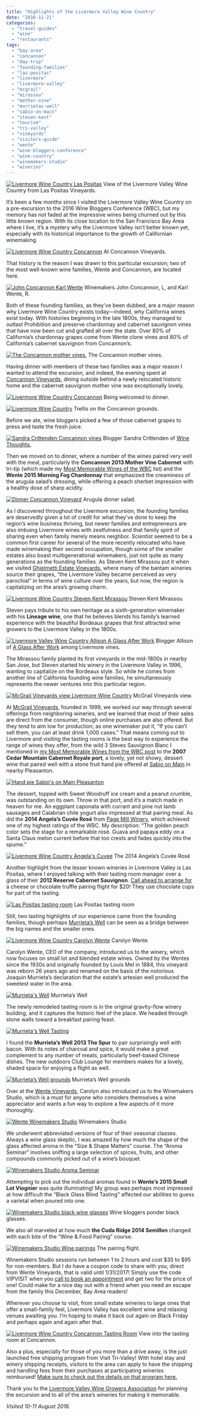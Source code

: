 ```yaml
---
title: "Highlights of the Livermore Valley Wine Country"
date: "2016-11-21"
categories:
  - "travel-guides"
  - "wine"
  - "restaurants"
tags:
  - "bay-area"
  - "concannon"
  - "day-trip"
  - "founding-families"
  - "las-positas"
  - "livermore"
  - "livermore-valley"
  - "mcgrail"
  - "mirassou"
  - "mother-vine"
  - "murrietas-well"
  - "sabio-on-main"
  - "steven-kent"
  - "tourism"
  - "tri-valley"
  - "vineyards"
  - "visitors-guide"
  - "wente"
  - "wine-bloggers-conference"
  - "wine-country"
  - "winemakers-studio"
  - "wineries"
---
```





<div class="caption">

[![Livermore Wine Country Las Positas](http://s3.amazonaws.com/thegourmez-wpmedia/2016/11/WBC16-Livermore-138-333x500.jpg)](http://s3.amazonaws.com/thegourmez-wpmedia/2016/11/WBC16-Livermore-138.jpg) View of the Livermore Valley Wine Country from Las Positas Vineyards.</div>


It’s been a few months since I visited the Livermore Valley Wine Country on a pre-excursion to the 2016 Wine Bloggers Conference (WBC), but my memory has not faded at the impressive wines being churned out by this little known region. With its close location to the San Francisco Bay Area where I live, it’s a mystery why the Livermore Valley isn’t better known yet, especially with its historical importance to the growth of Californian winemaking.




<div class="caption">

[![Livermore Wine Country Concannon](http://s3.amazonaws.com/thegourmez-wpmedia/2016/11/WBC16-Livermore-038-500x333.jpg)](http://s3.amazonaws.com/thegourmez-wpmedia/2016/11/WBC16-Livermore-038.jpg) At Concannon Vineyards.</div>


That history is the reason I was drawn to this particular excursion; two of the most well-known wine families, Wente and Concannon, are located here.




<div class="caption">

[![John Concannon Karl Wente](http://s3.amazonaws.com/thegourmez-wpmedia/2016/11/WBC16-Livermore-054-381x500.jpg)](http://s3.amazonaws.com/thegourmez-wpmedia/2016/11/WBC16-Livermore-054.jpg) Winemakers John Concannon, L, and Karl Wente, R.</div>


Both of these founding families, as they’ve been dubbed, are a major reason why Livermore Wine Country exists today—indeed, why California wines exist today. With histories beginning in the late 1800s, they managed to outlast Prohibition and preserve chardonnay and cabernet sauvignon vines that have now been cut and grafted all over the state. Over 80% of California’s chardonnay grapes come from Wente clone vines and 80% of California’s cabernet sauvignon from Concannon’s.




<div class="caption">

[![The Concannon mother vines.](http://s3.amazonaws.com/thegourmez-wpmedia/2016/11/WBC16-Livermore-060-500x333.jpg)](http://s3.amazonaws.com/thegourmez-wpmedia/2016/11/WBC16-Livermore-060.jpg) The Concannon mother vines.</div>


Having dinner with members of these two families was a major reason I wanted to attend the excursion, and indeed, the evening spent at [Concannon Vineyards](http://www.concannonvineyard.com/discover/history/), dining outside behind a newly relocated historic home and the cabernet sauvignon mother vine was exceptionally lovely.




<div class="caption">

[![Livermore Wine Country Concannon](http://s3.amazonaws.com/thegourmez-wpmedia/2016/11/WBC16-Livermore-046-333x500.jpg)](http://s3.amazonaws.com/thegourmez-wpmedia/2016/11/WBC16-Livermore-046.jpg) Being welcomed to dinner.</div>





<div class="caption">

[![Livermore Wine Country](http://s3.amazonaws.com/thegourmez-wpmedia/2016/11/WBC16-Livermore-041-500x333.jpg)](http://s3.amazonaws.com/thegourmez-wpmedia/2016/11/WBC16-Livermore-041.jpg) Trellis on the Concannon grounds.</div>


Before we ate, wine bloggers picked a few of those cabernet grapes to press and taste the fresh juice.




<div class="caption">

[![Sandra Crittenden Concannon vines](http://s3.amazonaws.com/thegourmez-wpmedia/2016/11/WBC16-Livermore-072-500x333.jpg)](http://s3.amazonaws.com/thegourmez-wpmedia/2016/11/WBC16-Livermore-072.jpg) Blogger Sandra Crittenden of [Wine Thoughts.](http://www.wine-thoughts.com/)</div>


Then we moved on to dinner, where a number of the wines paired very well with the meal, particularly the **Concannon 2013 Mother Vine Cabernet** with tri-tip (which made my [Most Memorable Wines of the WBC](https://thegourmez.com/blog/2016/09/02/most-memorable-wines-from-the-2016-wine-bloggers-conference-part-1/) list) and the **Wente 2015 Morning Fog Chardonnay** that emphasized the creaminess of the arugula salad’s dressing, while offering a peach sherbet impression with a healthy dose of sharp acidity.




<div class="caption">

[![Dinner Concannon Vineyard](http://s3.amazonaws.com/thegourmez-wpmedia/2016/11/WBC16-Livermore-085-500x333.jpg)](http://s3.amazonaws.com/thegourmez-wpmedia/2016/11/WBC16-Livermore-085.jpg) Arugula dinner salad.</div>


As I discovered throughout the Livermore excursion, the founding families are deservedly given a lot of credit for what they’ve done to keep the region’s wine business thriving, but newer families and entrepreneurs are also imbuing Livermore wines with zestfulness and that family spirit of sharing even when family merely means neighbor. _Scientist_ seemed to be a common first career for several of the more recently relocated who have made winemaking their second occupation, though some of the smaller estates also boast multigenerational winemakers, just not quite as many generations as the founding families. As Steven Kent Mirassou put it when we visited [Ghielmetti Estate Vineyards,](http://www.stevenkent.com/vineyards/ghielmetti-estate/) where many of the bantam wineries source their grapes, “the Livermore Valley became perceived as very parochial” in terms of wine culture over the years, but now, the region is capitalizing on the area’s growing charm.




<div class="caption">

[![Livermore Wine Country Steven Kent Mirassou](http://s3.amazonaws.com/thegourmez-wpmedia/2016/11/WBC16-Livermore-008-500x363.jpg)](http://s3.amazonaws.com/thegourmez-wpmedia/2016/11/WBC16-Livermore-008.jpg) Steven Kent Mirassou</div>


Steven pays tribute to his own heritage as a sixth-generation winemaker with his **Lineage wine**, one that he believes blends his family’s learned experience with the beautiful Bordeaux grapes that first attracted wine growers to the Livermore Valley in the 1800s.




<div class="caption">

[![Livermore Valley Wine Country Allison A Glass After Work](http://s3.amazonaws.com/thegourmez-wpmedia/2016/11/WBC16-Livermore-007-500x333.jpg)](http://s3.amazonaws.com/thegourmez-wpmedia/2016/11/WBC16-Livermore-007.jpg) Blogger Allison of [A Glass After Work](https://www.google.com/url?sa=t&rct=j&q=&esrc=s&source=web&cd=1&cad=rja&uact=8&ved=0ahUKEwix7-OHirbQAhWGSSYKHcR2D7AQFggbMAA&url=http%3A%2F%2Faglassafterwork.com%2Fblog%2F&usg=AFQjCNHXxPgxvxDdW57o2af1-wB-W89TSQ&sig2=jH7KTvzNIom_A4tqDwhcng&bvm=bv.139250283,d.eWE) among Livermore vines.</div>


The Mirassou family planted its first vineyards in the mid-1800s in nearby San Jose, but Steven started his winery in the Livermore Valley in 1996, wanting to capitalize on the Bordeaux style. So while he comes from another line of California founding wine families, he simultaneously represents the newer ventures into this particular region.




<div class="caption">

[![McGrail Vineyards view Livermore Wine Country](http://s3.amazonaws.com/thegourmez-wpmedia/2016/11/WBC16-Livermore-021.jpg)](http://s3.amazonaws.com/thegourmez-wpmedia/2016/11/WBC16-Livermore-021.jpg) McGrail Vineyards view.</div>


At [McGrail Vineyards](https://www.mcgrailvineyards.com/), founded in 1999, we worked our way through several offerings from neighboring wineries, and we learned that most of their sales are direct from the consumer, though online purchases are also offered. But they tend to aim low for production; as one winemaker put it, “If you can’t sell them, you can at least drink 1,000 cases.” That means coming out to Livermore and visiting the tasting rooms is the best way to experience the range of wines they offer, from the wild 3 Steves Sauvignon Blanc I mentioned in [my Most Memorable Wines from the WBC post](https://thegourmez.com/blog/2016/09/04/most-memorable-wines-from-the-2016-wine-bloggers-conference-part-2/) to the **2007 Cedar Mountain Cabernet Royale port**, a lovely, yet not showy, dessert wine that paired well with a stone fruit hand pie offered at [Sabio on Main](http://sabiopleasanton.com/) in nearby Pleasanton.

[![Hand pie Sabio's on Main Pleasanton](http://s3.amazonaws.com/thegourmez-wpmedia/2016/11/WBC16-Livermore-173-500x333.jpg)](http://s3.amazonaws.com/thegourmez-wpmedia/2016/11/WBC16-Livermore-173.jpg)

The dessert, topped with Sweet Woodruff ice cream and a peanut crumble, was outstanding on its own. Throw in that port, and it’s a match made in heaven for me. An eggplant caponata with currant and pine nut lamb sausages and Calabrian chile yogurt also impressed at that pairing meal. As did the **2014 Angela’s Cuvée Rosé** from [Page Mill Winery](http://www.pagemillwinery.com/), which achieved one of my highest ratings of the WBC. My description: “The golden peach color sets the stage for a remarkable rosé. Guava and papaya eddy on a Santa Claus melon current before that too crests and fades quickly into the spume.”




<div class="caption">

[![Livermore Wine Country Angela's Cuvee](http://s3.amazonaws.com/thegourmez-wpmedia/2016/11/WBC16-Livermore-156-305x500.jpg)](http://s3.amazonaws.com/thegourmez-wpmedia/2016/11/WBC16-Livermore-156.jpg) The 2014 Angela’s Cuvée Rosé</div>


Another highlight from the lesser known wineries in Livermore Valley is Las Positas, where I enjoyed talking with their tasting room manager over a glass of their **2012 Reserve Cabernet Sauvignon**. [Call ahead to arrange for](https://www.laspositasvineyards.com/happenings.html) a cheese or chocolate truffle pairing flight for $20! They use chocolate cups for part of the tasting.




<div class="caption">

[![Las Positas tasting room](http://s3.amazonaws.com/thegourmez-wpmedia/2016/11/WBC16-Livermore-147-500x333.jpg)](http://s3.amazonaws.com/thegourmez-wpmedia/2016/11/WBC16-Livermore-147.jpg) Las Positas tasting room</div>


Still, two lasting highlights of our experience came from the founding families, though perhaps [Murrieta’s Well](https://murrietaswell.com/) can be seen as a bridge between the big names and the smaller ones.




<div class="caption">

[![Livermore Wine Country Carolyn Wente](http://s3.amazonaws.com/thegourmez-wpmedia/2016/11/WBC16-Livermore-103-334x500.jpg)](http://s3.amazonaws.com/thegourmez-wpmedia/2016/11/WBC16-Livermore-103.jpg) Carolyn Wente</div>


Carolyn Wente, CEO of the company, introduced us to the winery, which now focuses on small lot and blended estate wines. Owned by the Wentes since the 1930s and originally founded by Louis Mel in 1884, this vineyard was reborn 26 years ago and renamed on the basis of the notorious Joaquin Murrieta’s declaration that the estate’s artesian well produced the sweetest water in the area.




<div class="caption">

[![Murrieta's Well](http://s3.amazonaws.com/thegourmez-wpmedia/2016/11/WBC16-Livermore-106-333x500.jpg)](http://s3.amazonaws.com/thegourmez-wpmedia/2016/11/WBC16-Livermore-106.jpg) Murrieta’s Well</div>


The newly remodeled tasting room is in the original gravity-flow winery building, and it captures the historic feel of the place. We headed through stone walls toward a breakfast pairing feast.

[![Murrieta's Well Tasting](http://s3.amazonaws.com/thegourmez-wpmedia/2016/11/WBC16-Livermore-113-333x500.jpg)](http://s3.amazonaws.com/thegourmez-wpmedia/2016/11/WBC16-Livermore-113.jpg)

I found the **Murrieta’s Well 2013 The Spur** to pair surprisingly well with bacon. With its notes of charcoal and spice, it would make a great complement to any number of meats, particularly beef-based Chinese dishes. The new outdoors Club Lounge for members makes for a lovely, shaded space for enjoying a flight as well.




<div class="caption">

[![Murrieta’s Well grounds](http://s3.amazonaws.com/thegourmez-wpmedia/2016/11/WBC16-Livermore-112-500x333.jpg)](http://s3.amazonaws.com/thegourmez-wpmedia/2016/11/WBC16-Livermore-112.jpg) Murrieta’s Well grounds</div>


Over at the [Wente Vineyards](https://www.wentevineyards.com/), Carolyn also introduced us to the Winemakers Studio, which is a must for anyone who considers themselves a wine appreciator and wants a fun way to explore a few aspects of it more thoroughly.




<div class="caption">

[![Wente Winemakers Studio](http://s3.amazonaws.com/thegourmez-wpmedia/2016/11/WBC16-Livermore-118-500x228.jpg)](http://s3.amazonaws.com/thegourmez-wpmedia/2016/11/WBC16-Livermore-118.jpg) Winemakers Studio</div>


We underwent abbreviated versions of four of their seasonal classes. Always a wine glass skeptic, I was amazed by how much the shape of the glass affected aroma in the “Size & Shape Matters” course. The “Aroma Seminar” involves sniffing a large selection of spices, fruits, and other compounds commonly picked out of a wine’s bouquet.

[![Winemakers Studio Aroma Seminar](http://s3.amazonaws.com/thegourmez-wpmedia/2016/11/WBC16-Livermore-131-394x500.jpg)](http://s3.amazonaws.com/thegourmez-wpmedia/2016/11/WBC16-Livermore-131.jpg)

Attempting to pick out the individual aromas found in **Wente’s 2015 Small Lot Viognier** was quite illuminating! My group was perhaps most impressed at how difficult the “Black Glass Blind Tasting” affected our abilities to guess a varietal when poured into one.




<div class="caption">

[![Winemakers Studio black wine glasses](http://s3.amazonaws.com/thegourmez-wpmedia/2016/11/WBC16-Livermore-126-500x363.jpg)](http://s3.amazonaws.com/thegourmez-wpmedia/2016/11/WBC16-Livermore-126.jpg) Wine bloggers ponder black glasses.</div>


We also all marveled at how much **the Cuda Ridge 2014 Semillon** changed with each bite of the “Wine & Food Pairing” course.




<div class="caption">

[![Winemakers Studio Wine pairings](http://s3.amazonaws.com/thegourmez-wpmedia/2016/11/WBC16-Livermore-124-500x318.jpg)](http://s3.amazonaws.com/thegourmez-wpmedia/2016/11/WBC16-Livermore-124.jpg) The pairing flight.</div>


Winemakers Studio sessions run between 1 to 2 hours and cost $35 to $95 for non-members. But I do have a coupon code to share with you, direct from Wente Vineyards, that is valid until 1/31/2017! Simply use the code VIPVISIT when you [call to book an appointment](https://www.wentewinemakers.com/) and get two for the price of one! Could make for a nice day out with a friend when you need an escape from the family this December, Bay Area readers!

Wherever you choose to visit, from small estate wineries to large ones that offer a small-family feel, Livermore Valley has excellent wine and relaxing venues awaiting you. I’m hoping to make it back out again on Black Friday and perhaps again and again after that.




<div class="caption">

[![Livermore Wine Country Concannon Tasting Room](http://s3.amazonaws.com/thegourmez-wpmedia/2016/11/WBC16-Livermore-101-500x333.jpg)](http://s3.amazonaws.com/thegourmez-wpmedia/2016/11/WBC16-Livermore-101.jpg) View into the tasting room at Concannon.</div>


Also a plus, especially for those of you more than a drive away, is the just launched free shipping program from Visit Tri-Valley! With hotel stay and winery shipping receipts, visitors to the area can apply to have the shipping and handling fees from their purchases at participating wineries reimbursed! [Make sure to check out the details on that program here.](http://visittrivalley.com/wine-ships-free/)

Thank you to the [Livermore Valley Wine Growers Association](https://www.lvwine.org/) for planning the excursion and to all of the area’s wineries for making it memorable.

_Visited 10-11 August 2016._
